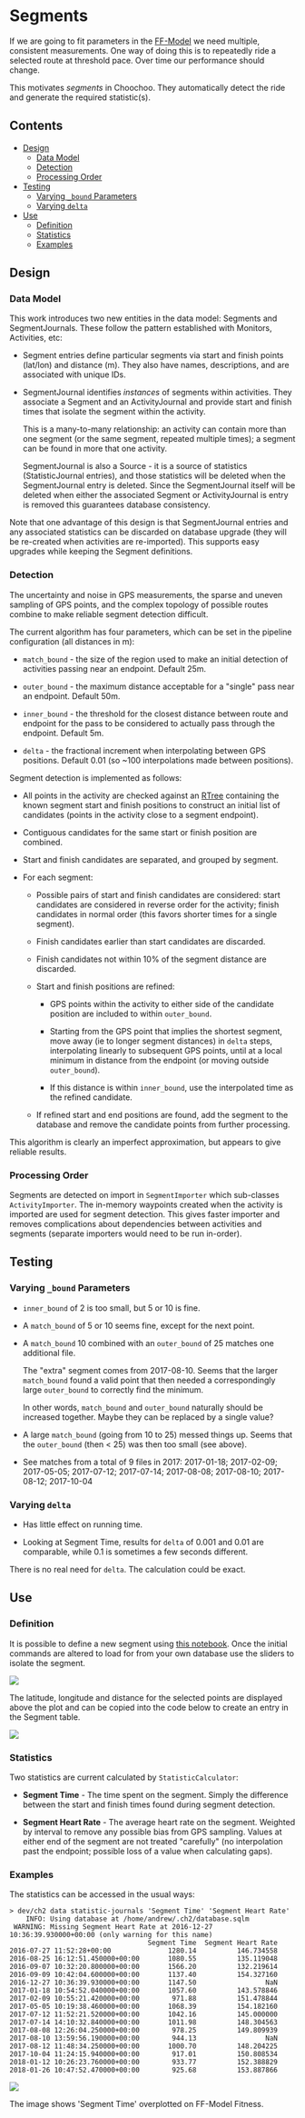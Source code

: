 
# Segments

If we are going to fit parameters in the [FF-Model](impulse.md) we
need multiple, consistent measurements.  One way of doing this is to
repeatedly ride a selected route at threshold pace.  Over time our
performance should change.

This motivates *segments* in Choochoo.  They automatically detect the
ride and generate the required statistic(s).

## Contents

* [Design](#design)
   * [Data Model](#data-model)
   * [Detection](#detection)
   * [Processing Order](#processing-order)
* [Testing](#testing)
   * [Varying `_bound` Parameters](#varying-_bound-parameters)
   * [Varying `delta`](#varying-delta)
* [Use](#use)
   * [Definition](#definition)
   * [Statistics](#statistics)
   * [Examples](#examples)

## Design

### Data Model

This work introduces two new entities in the data model: Segments and
SegmentJournals.  These follow the pattern established with Monitors,
Activities, etc:

  * Segment entries define particular segments via start and finish
    points (lat/lon) and distance (m).  They also have names,
    descriptions, and are associated with unique IDs.

  * SegmentJournal identifies *instances* of segments within
    activities.  They associate a Segment and an ActivityJournal and
    provide start and finish times that isolate the segment within the
    activity.

    This is a many-to-many relationship: an activity can contain more
    than one segment (or the same segment, repeated multiple times); a
    segment can be found in more that one activity.

    SegmentJournal is also a Source - it is a source of statistics
    (StatisticJournal entries), and those statistics will be deleted
    when the SegmentJournal entry is deleted.  Since the
    SegmentJournal itself will be deleted when either the associated
    Segment or ActivityJournal is entry is removed this guarantees
    database consistency.

Note that one advantage of this design is that SegmentJournal entries
and any associated statistics can be discarded on database upgrade
(they will be re-created when activities are re-imported).  This
supports easy upgrades while keeping the Segment definitions.

### Detection

The uncertainty and noise in GPS measurements, the sparse and uneven
sampling of GPS points, and the complex topology of possible routes
combine to make reliable segment detection difficult.

The current algorithm has four parameters, which can be set in the
pipeline configuration (all distances in m):

  * `match_bound` - the size of the region used to make an initial
    detection of activities passing near an endpoint.  Default 25m.

  * `outer_bound` - the maximum distance acceptable for a "single"
    pass near an endpoint.  Default 50m.

  * `inner_bound` - the threshold for the closest distance between
    route and endpoint for the pass to be considered to actually pass
    through the endpoint.  Default 5m.

  * `delta` - the fractional increment when interpolating between GPS
    positions.  Default 0.01 (so ~100 interpolations made between
    positions).

Segment detection is implemented as follows:

  * All points in the activity are checked against an [RTree](rtree)
    containing the known segment start and finish positions to construct
    an initial list of candidates (points in the activity close to a
    segment endpoint).

  * Contiguous candidates for the same start or finish position are
    combined.

  * Start and finish candidates are separated, and grouped by segment.

  * For each segment:

      * Possible pairs of start and finish candidates are considered:
        start candidates are considered in reverse order for the
        activity; finish candidates in normal order (this favors
        shorter times for a single segment).

      * Finish candidates earlier than start candidates are discarded.

      * Finish candidates not within 10% of the segment distance are
        discarded.

      * Start and finish positions are refined:

          * GPS points within the activity to either side of the
            candidate position are included to within `outer_bound`.

          * Starting from the GPS point that implies the shortest
            segment, move away (ie to longer segment distances) in
            `delta` steps, interpolating linearly to subsequent GPS
            points, until at a local minimum in distance from the
            endpoint (or moving outside `outer_bound`).

          * If this distance is within `inner_bound`, use the
            interpolated time as the refined candidate.

      * If refined start and end positions are found, add the segment
        to the database and remove the candidate points from further
        processing.

This algorithm is clearly an imperfect approximation, but appears to
give reliable results.

### Processing Order

Segments are detected on import in `SegmentImporter` which sub-classes
`ActivityImporter`.  The in-memory waypoints created when the activity
is imported are used for segment detection.  This gives faster
importer and removes complications about dependencies between
activities and segments (separate importers would need to be run
in-order).

## Testing

### Varying `_bound` Parameters

  * `inner_bound` of 2 is too small, but 5 or 10 is fine.

  * A `match_bound` of 5 or 10 seems fine, except for the next point.

  * A `match_bound` 10 combined with an `outer_bound` of 25 matches
    one additional file.

    The "extra" segment comes from 2017-08-10.  Seems that the larger
    `match_bound` found a valid point that then needed a
    correspondingly large `outer_bound` to correctly find the minimum.

    In other words, `match_bound` and `outer_bound` naturally should
    be increased together.  Maybe they can be replaced by a single
    value?

  * A large `match_bound` (going from 10 to 25) messed things up.
    Seems that the `outer_bound` (then < 25) was then too small (see
    above).

  * See matches from a total of 9 files in 2017: 2017-01-18;
    2017-02-09; 2017-05-05; 2017-07-12; 2017-07-14; 2017-08-08;
    2017-08-10; 2017-08-12; 2017-10-04

### Varying `delta`

  * Has little effect on running time.

  * Looking at Segment Time, results for `delta` of 0.001 and 0.01 are
    comparable, while 0.1 is sometimes a few seconds different.

There is no real need for `delta`.  The calculation could be exact.

## Use

### Definition

It is possible to define a new segment using [this
notebook](https://github.com/andrewcooke/choochoo/tree/master/notebooks/plot-segment.ipynb).
Once the initial commands are altered to load for from your own
database use the sliders to isolate the segment.

![](segment-defn.png)

The latitude, longitude and distance for the selected points are
displayed above the plot and can be copied into the code below to
create an entry in the Segment table.

![](segment-defn-2.png)

### Statistics

Two statistics are current calculated by `StatisticCalculator`:

  * **Segment Time** - The time spent on the segment.  Simply the
    difference between the start and finish times found during segment
    detection.

  * **Segment Heart Rate** - The average heart rate on the segment.
    Weighted by interval to remove any possible bias from GPS
    sampling.  Values at either end of the segment are not treated
    "carefully" (no interpolation past the endpoint; possible loss of
    a value when calculating gaps).

### Examples

The statistics can be accessed in the usual ways:

    > dev/ch2 data statistic-journals 'Segment Time' 'Segment Heart Rate'
        INFO: Using database at /home/andrew/.ch2/database.sqlm
     WARNING: Missing Segment Heart Rate at 2016-12-27 10:36:39.930000+00:00 (only warning for this name)
                                      Segment Time  Segment Heart Rate
    2016-07-27 11:52:28+00:00              1280.14          146.734558
    2016-08-25 16:12:51.450000+00:00       1080.55          135.119048
    2016-09-07 10:32:20.800000+00:00       1566.20          132.219614
    2016-09-09 10:42:04.600000+00:00       1137.40          154.327160
    2016-12-27 10:36:39.930000+00:00       1147.50                 NaN
    2017-01-18 10:54:52.040000+00:00       1057.60          143.578846     
    2017-02-09 10:55:21.420000+00:00        971.88          151.478844
    2017-05-05 10:19:38.460000+00:00       1068.39          154.182160
    2017-07-12 11:52:21.520000+00:00       1042.16          145.000000
    2017-07-14 14:10:32.840000+00:00       1011.98          148.304563
    2017-08-08 12:26:04.250000+00:00        978.25          149.809939
    2017-08-10 13:59:56.190000+00:00        944.13                 NaN
    2017-08-12 11:48:34.250000+00:00       1000.70          148.204225
    2017-10-04 11:24:15.940000+00:00        917.01          150.808534
    2018-01-12 10:26:23.760000+00:00        933.77          152.388829
    2018-01-26 10:47:52.470000+00:00        925.68          153.887866

![](fitness-performance-2.png)

The image shows 'Segment Time' overplotted on FF-Model Fitness.
